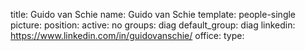 title: Guido van Schie
name: Guido van Schie
template: people-single
picture: 
position: 
active: no
groups: diag
default_group: diag
linkedin: https://www.linkedin.com/in/guidovanschie/
office: 
type: 
